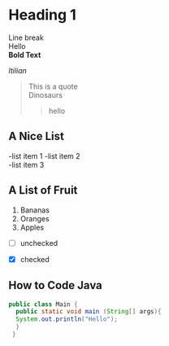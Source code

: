 # Heading 1 


Line break  
Hello  
**Bold Text**

*Itilian*

>This is a quote  
>Dinosaurs
>>hello

## A Nice List
-list item 1 
-list item 2  
-list item 3  

## A List of Fruit
1. Bananas 
2. Oranges  
3. Apples

- [ ] unchecked
- [x] checked  


## How to Code Java    
```java
public class Main {
  public static void main (String[] args){
  System.out.println("Hello");
  }
 }
 ```
 
